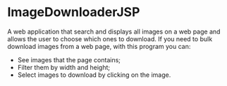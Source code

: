 # ImageDownloaderJSP
A web application that search and displays all images on a web page and allows the user to choose which ones to download. 
If you need to bulk download images from a web page, with this program you can:
- See images that the page contains;
- Filter them by width and height;
- Select images to download by clicking on the image.
